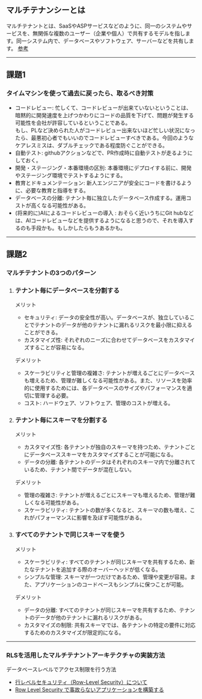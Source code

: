 ## マルチテナンシーとは
マルチテナントとは、SaaSやASPサービスなどのように、同一のシステムやサービスを、無関係な複数のユーザー（企業や個人）で共有するモデルを指します。同一システム内で、データベースやソフトウェア、サーバーなどを共有します。
[参考](https://www.intra-mart.jp/im-press/useful/a65)

---
## 課題1
### タイムマシンを使って過去に戻ったら、取るべき対策
- コードレビュー: 忙しくて、コードレビューが出来ていないということは、暗黙的に開発速度を上げつかわりにコードの品質を下げて、問題が発生する可能性を会社が許容しているということである。<br>
もし、PLなど決められた人がコードレビュー出来ないほど忙しい状況になったら、最悪初心者でもいいのでコードレビューすべきである。今回のようなケアレスミスは、ダブルチェックである程度防ぐことができる。
- 自動テスト: githubアクションなどで、PR作成時に自動テストが走るようにしておく。
- 開発・ステージング・本番環境の区別: 本番環境にデプロイする前に、開発やステージング環境でテストするようにする。
- 教育とドキュメンテーション: 新人エンジニアが安全にコードを書けるように、必要な教育と指導をする。
- データベースの分離: テナント毎に独立したデータベース作成する。運用コストが高くなる可能性がある。
- (将来的に)AIによるコードレビューの導入 : おそらく近いうちにGit hubなどは、AIコードレビューなどを提供するようになると思うので、それを導入するのも手段かも。もしかしたらもうあるかも。

---
## 課題2
### マルチテナントの3つのパターン
1. ### テナント毎にデータベースを分割する<br>
    メリット
    - セキュリティ: データの安全性が高い。データベースが、独立していることでテナントのデータが他のテナントに漏れるリスクを最小限に抑えることができる。
    - カスタマイズ性: それぞれのニーズに合わせてデータベースをカスタマイズすることが容易になる。

    デメリット
    - スケーラビリティと管理の複雑さ: テナントが増えるごとにデータベースも増えるため、管理が難しくなる可能性がある。また、リソースを効率的に使用するためには、各データベースのサイズやパフォーマンスを適切に管理する必要。
    - コスト: ハードウェア、ソフトウェア、管理のコストが増える。

2. ### テナント毎にスキーマを分割する
    メリット
    - カスタマイズ性: 各テナントが独自のスキーマを持つため、テナントごとにデータベーススキーマをカスタマイズすることが可能になる。
    - データの分離: 各テナントのデータはそれぞれのスキーマ内で分離されているため、テナント間でデータが混在しない。
    
    デメリット
    - 管理の複雑さ: テナントが増えるごとにスキーマも増えるため、管理が難しくなる可能性がある。
    - スケーラビリティ: テナントの数が多くなると、スキーマの数も増え、これがパフォーマンスに影響を及ぼす可能性がある。

3. ### すべてのテナントで同じスキーマを使う
    メリット
    - スケーラビリティ: すべてのテナントが同じスキーマを共有するため、新たなテナントを追加する際のオーバーヘッドが低くなる。
    - シンプルな管理: スキーマが一つだけであるため、管理や変更が容易。また、アプリケーションのコードベースもシンプルに保つことが可能。
    
    デメリット
    - データの分離: すべてのテナントが同じスキーマを共有するため、テナントのデータが他のテナントに漏れるリスクがある。
    - カスタマイズの制限: 共有スキーマでは、各テナントの特定の要件に対応するためのカスタマイズが限定的になる。
---
### RLSを活用したマルチテナントアーキテクチャの実装方法
データベースレベルでアクセス制限を行う方法
- [行レベルセキュリティ（Row-Level Security）について](https://qiita.com/masahiro-yamaguchi/items/ac4a0793b543ddcc2061)
- [Row Level Security で事故らないアプリケーションを構築する](https://blog.flinters.co.jp/entry/2022/03/28/193223#1-%E3%83%9E%E3%83%AB%E3%83%81%E3%83%86%E3%83%8A%E3%83%B3%E3%83%88%E3%81%A8%E3%81%AF)
